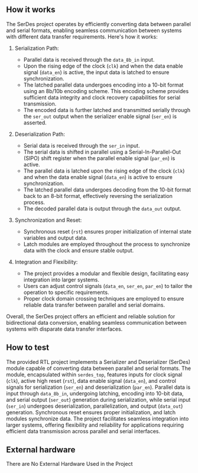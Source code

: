 <!---

This file is used to generate your project datasheet. Please fill in the information below and delete any unused
sections.

You can also include images in this folder and reference them in the markdown. Each image must be less than
512 kb in size, and the combined size of all images must be less than 1 MB.
-->

## How it works

The SerDes project operates by efficiently converting data between parallel and serial formats, enabling seamless communication between systems with different data transfer requirements. Here's how it works:

1. Serialization Path:
   - Parallel data is received through the `data_8b_in` input.
   - Upon the rising edge of the clock (`clk`) and when the data enable signal (`data_en`) is active, the input data is latched to ensure synchronization.
   - The latched parallel data undergoes encoding into a 10-bit format using an 8b/10b encoding scheme. This encoding scheme provides sufficient data integrity and clock recovery capabilities for serial transmission.
   - The encoded data is further latched and transmitted serially through the `ser_out` output when the serializer enable signal (`ser_en`) is asserted.

2. Deserialization Path:
   - Serial data is received through the `ser_in` input.
   - The serial data is shifted in parallel using a Serial-In-Parallel-Out (SIPO) shift register when the parallel enable signal (`par_en`) is active.
   - The parallel data is latched upon the rising edge of the clock (`clk`) and when the data enable signal (`data_en`) is active to ensure synchronization.
   - The latched parallel data undergoes decoding from the 10-bit format back to an 8-bit format, effectively reversing the serialization process.
   - The decoded parallel data is output through the `data_out` output.

3. Synchronization and Reset:
   - Synchronous reset (`rst`) ensures proper initialization of internal state variables and output data.
   - Latch modules are employed throughout the process to synchronize data with the clock and ensure stable output.

4. Integration and Flexibility:
   - The project provides a modular and flexible design, facilitating easy integration into larger systems.
   - Users can adjust control signals (`data_en`, `ser_en`, `par_en`) to tailor the operation to specific requirements.
   - Proper clock domain crossing techniques are employed to ensure reliable data transfer between parallel and serial domains.

Overall, the SerDes project offers an efficient and reliable solution for bidirectional data conversion, enabling seamless communication between systems with disparate data transfer interfaces.

## How to test

The provided RTL project implements a Serializer and Deserializer (SerDes) module capable of converting data between parallel and serial formats. The module, encapsulated within `serdes_top`, features inputs for clock signal (`clk`), active high reset (`rst`), data enable signal (`data_en`), and control signals for serialization (`ser_en`) and deserialization (`par_en`). Parallel data is input through `data_8b_in`, undergoing latching, encoding into 10-bit data, and serial output (`ser_out`) generation during serialization, while serial input (`ser_in`) undergoes deserialization, parallelization, and output (`data_out`) generation. Synchronous reset ensures proper initialization, and latch modules synchronize data. The project facilitates seamless integration into larger systems, offering flexibility and reliability for applications requiring efficient data transmission across parallel and serial interfaces.

## External hardware

There are No External Hardware Used in the Project
